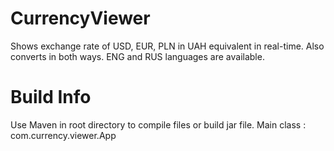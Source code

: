 # CurrencyViewer
Shows exchange rate of USD, EUR, PLN in UAH equivalent in real-time. Also converts in both ways.
ENG and RUS languages are available.
# Build Info
Use Maven in root directory to compile files or build jar file.
 Main class : com.currency.viewer.App
